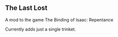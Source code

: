 ## The Last Lost

A mod to the game The Binding of Isaac: Repentance 

Currently adds just a single trinket.
